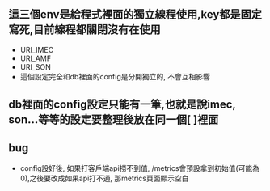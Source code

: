 ## 這三個env是給程式裡面的獨立線程使用,key都是固定寫死,目前線程都關閉沒有在使用

- URI_IMEC
- URI_AMF
- URI_SON
- 這個設定完全和db裡面的config是分開獨立的, 不會互相影響

## db裡面的config設定只能有一筆,也就是說imec, son...等等的設定要整理後放在同一個[ ]裡面

## bug

- config設好後, 如果打客戶端api撈不到值, /metrics會預設拿到初始值(可能為0),之後要改成如果api打不通, 那metrics頁面顯示空白
